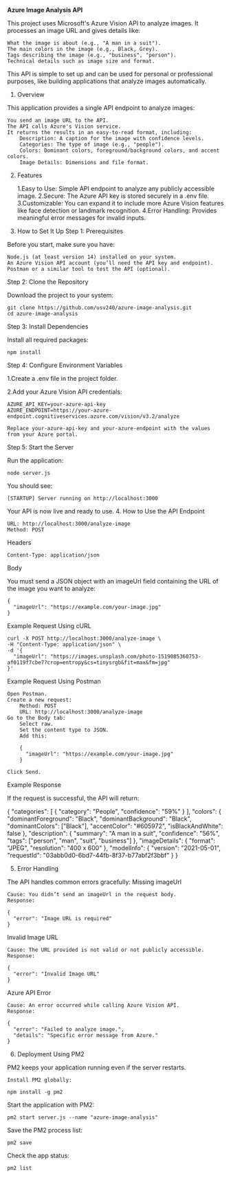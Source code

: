 **Azure Image Analysis API**

This project uses Microsoft's Azure Vision API to analyze images. It processes an image URL and gives details like:

    What the image is about (e.g., "A man in a suit").
    The main colors in the image (e.g., Black, Grey).
    Tags describing the image (e.g., "business", "person").
    Technical details such as image size and format.

This API is simple to set up and can be used for personal or professional purposes, like building applications that analyze images automatically.
1. Overview

This application provides a single API endpoint to analyze images:

    You send an image URL to the API.
    The API calls Azure's Vision service.
    It returns the results in an easy-to-read format, including:
        Description: A caption for the image with confidence levels.
        Categories: The type of image (e.g., "people").
        Colors: Dominant colors, foreground/background colors, and accent colors.
        Image Details: Dimensions and file format.

2. Features

    1.Easy to Use: Simple API endpoint to analyze any publicly accessible image.
    2.Secure: The Azure API key is stored securely in a .env file.
    3.Customizable: You can expand it to include more Azure Vision features like face detection or landmark recognition.
    4.Error Handling: Provides meaningful error messages for invalid inputs.

3. How to Set It Up
Step 1: Prerequisites

Before you start, make sure you have:

    Node.js (at least version 14) installed on your system.
    An Azure Vision API account (you’ll need the API key and endpoint).
    Postman or a similar tool to test the API (optional).

Step 2: Clone the Repository

Download the project to your system:

    git clone https://github.com/usv240/azure-image-analysis.git
    cd azure-image-analysis

Step 3: Install Dependencies

Install all required packages:

    npm install

Step 4: Configure Environment Variables

  1.Create a .env file in the project folder.

  2.Add your Azure Vision API credentials:

    AZURE_API_KEY=your-azure-api-key
    AZURE_ENDPOINT=https://your-azure-endpoint.cognitiveservices.azure.com/vision/v3.2/analyze

    Replace your-azure-api-key and your-azure-endpoint with the values from your Azure portal.

Step 5: Start the Server

Run the application:

    node server.js

You should see:

    [STARTUP] Server running on http://localhost:3000

Your API is now live and ready to use.
4. How to Use the API
Endpoint

    URL: http://localhost:3000/analyze-image
    Method: POST

Headers

    Content-Type: application/json

Body

You must send a JSON object with an imageUrl field containing the URL of the image you want to analyze:

    {
      "imageUrl": "https://example.com/your-image.jpg"
    }

Example Request Using cURL

    curl -X POST http://localhost:3000/analyze-image \
    -H "Content-Type: application/json" \
    -d '{
      "imageUrl": "https://images.unsplash.com/photo-1519085360753-af0119f7cbe7?crop=entropy&cs=tinysrgb&fit=max&fm=jpg"
    }'

Example Request Using Postman

    Open Postman.
    Create a new request:
        Method: POST
        URL: http://localhost:3000/analyze-image
    Go to the Body tab:
        Select raw.
        Set the content type to JSON.
        Add this:

        {
          "imageUrl": "https://example.com/your-image.jpg"
        }

    Click Send.

Example Response

If the request is successful, the API will return:

{
  "categories": [
    {
      "category": "People",
      "confidence": "59%"
    }
  ],
  "colors": {
    "dominantForeground": "Black",
    "dominantBackground": "Black",
    "dominantColors": ["Black"],
    "accentColor": "#605972",
    "isBlackAndWhite": false
  },
  "description": {
    "summary": "A man in a suit",
    "confidence": "56%",
    "tags": ["person", "man", "suit", "business"]
  },
  "imageDetails": {
    "format": "JPEG",
    "resolution": "400 x 600"
  },
  "modelInfo": {
    "version": "2021-05-01",
    "requestId": "03abb0d0-6bd7-44fb-8f37-b77abf2f3bbf"
  }
}

5. Error Handling

The API handles common errors gracefully:
Missing imageUrl

    Cause: You didn’t send an imageUrl in the request body.
    Response:

    {
      "error": "Image URL is required"
    }

Invalid Image URL

    Cause: The URL provided is not valid or not publicly accessible.
    Response:

    {
      "error": "Invalid Image URL"
    }

Azure API Error

    Cause: An error occurred while calling Azure Vision API.
    Response:

    {
      "error": "Failed to analyze image.",
      "details": "Specific error message from Azure."
    }

6. Deployment
Using PM2

PM2 keeps your application running even if the server restarts.

    Install PM2 globally:

    npm install -g pm2

Start the application with PM2:

    pm2 start server.js --name "azure-image-analysis"

Save the PM2 process list:

    pm2 save

Check the app status:

    pm2 list

